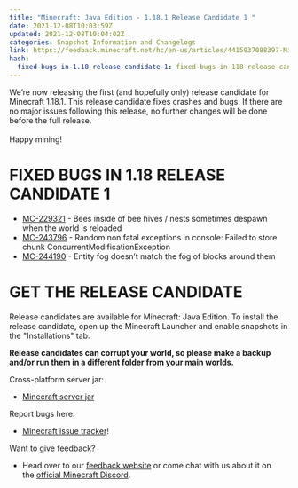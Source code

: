 ```yaml
---
title: "Minecraft: Java Edition - 1.18.1 Release Candidate 1 "
date: 2021-12-08T10:03:59Z
updated: 2021-12-08T10:04:02Z
categories: Snapshot Information and Changelogs
link: https://feedback.minecraft.net/hc/en-us/articles/4415937088397-Minecraft-Java-Edition-1-18-1-Release-Candidate-1
hash:
  fixed-bugs-in-1.18-release-candidate-1: fixed-bugs-in-118-release-candidate-1
---
```


We’re now releasing the first (and hopefully only) release candidate for Minecraft 1.18.1. This release candidate fixes crashes and bugs. If there are no major issues following this release, no further changes will be done before the full release.  
​  
Happy mining!

# FIXED BUGS IN 1.18 RELEASE CANDIDATE 1

- [MC-229321](https://bugs.mojang.com/browse/MC-229321) - Bees inside of bee hives / nests sometimes despawn when the world is reloaded
- [MC-243796](https://bugs.mojang.com/browse/MC-243796) - Random non fatal exceptions in console: Failed to store chunk ConcurrentModificationException
- [MC-244190](https://bugs.mojang.com/browse/MC-244190) - Entity fog doesn’t match the fog of blocks around them

# GET THE RELEASE CANDIDATE

Release candidates are available for Minecraft: Java Edition. To install the release candidate, open up the Minecraft Launcher and enable snapshots in the "Installations" tab.

**Release candidates can corrupt your world, so please make a backup and/or run them in a different folder from your main worlds.**

Cross-platform server jar:

- [Minecraft server jar](https://launcher.mojang.com/v1/objects/fa98951fb1fa1ca04d8d6283e91e667d91e6410d/server.jar)

Report bugs here:

- [Minecraft issue tracker](https://aka.ms/snapshotbugs?ref=blog)!

Want to give feedback?

- Head over to our [feedback website](https://aka.ms/snapshotfeedback) or come chat with us about it on the [official Minecraft Discord](https://discordapp.com/invite/minecraft).
